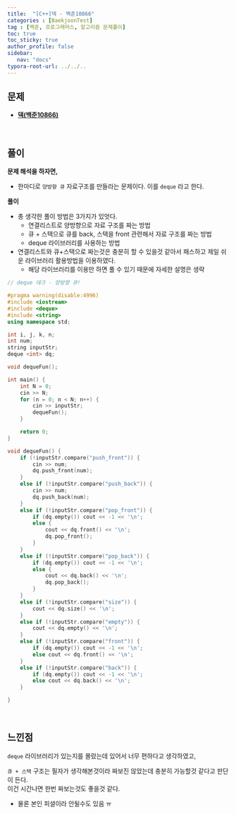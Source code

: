 ```yaml
---
title:  "[C++]덱 - 백준10866"
categories : [BaekjoonTest]
tag : [백준, 프로그래머스, 알고리즘 문제풀이]
toc: true
toc_sticky: true
author_profile: false
sidebar:
   nav: "docs"
typora-root-url: ../../..
---
```




## 문제

* **[덱(백준10866)](https://www.acmicpc.net/problem/10845)**

<br>

## 풀이

**문제 해석을 하자면,**

* 한마디로 `양방향 큐` 자료구조를 만들라는 문제이다. 이를 `deque` 라고 한다.



**풀이**

* 총 생각한 풀이 방법은 3가지가 있엇다.
  * 연결리스트로 양방향으로 자료 구조를 짜는 방법
  * 큐 + 스택으로 큐를 back, 스택을 front 관련해서 자료 구조를 짜는 방법
  * deque 라이브러리를 사용하는 방법
* 연결리스트와 큐+스택으로 짜는것은 충분히 할 수 있을것 같아서 패스하고 제일 쉬운 라이브러리 활용방법을 이용하였다.
  * 해당 라이브러리를 이용만 하면 풀 수 있기 때문에 자세한 설명은 생략



```c++
// deque 데크 - 양방향 큐!

#pragma warning(disable:4996)
#include <iostream>
#include <deque>
#include <string>
using namespace std;

int i, j, k, n;
int num;
string inputStr;
deque <int> dq;

void dequeFun();

int main() {
	int N = 0;
	cin >> N;
	for (n = 0; n < N; n++) {
		cin >> inputStr;
		dequeFun();
	}

	return 0;
}

void dequeFun() {
	if (!inputStr.compare("push_front")) {
		cin >> num;
		dq.push_front(num);
	}
	else if (!inputStr.compare("push_back")) {
		cin >> num;
		dq.push_back(num);
	}
	else if (!inputStr.compare("pop_front")) {
		if (dq.empty()) cout << -1 << '\n';
		else {
			cout << dq.front() << '\n';
			dq.pop_front();
		}
	}
	else if (!inputStr.compare("pop_back")) {
		if (dq.empty()) cout << -1 << '\n';
		else {
			cout << dq.back() << '\n';
			dq.pop_back();
		}
	}
	else if (!inputStr.compare("size")) {
		cout << dq.size() << '\n';
	}
	else if (!inputStr.compare("empty")) {
		cout << dq.empty() << '\n';
	}
	else if (!inputStr.compare("front")) {
		if (dq.empty()) cout << -1 << '\n';
		else cout << dq.front() << '\n';
	}
	else if (!inputStr.compare("back")) {
		if (dq.empty()) cout << -1 << '\n';
		else cout << dq.back() << '\n';
	}

}
```

<br>

## 느낀점

`deque` 라이브러리가 있는지를 몰랐는데 있어서 너무 편하다고 생각하였고,

`큐 + 스택` 구조는 필자가 생각해본것이라 짜보진 않았는데 충분히 가능할것 같다고 판단이 든다.  
이건 시간나면 한번 짜보는것도 좋을것 같다.

* 물론 본인 피셜이라 안될수도 있음 ㅠ
